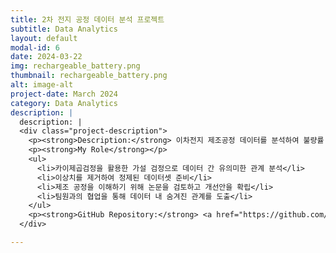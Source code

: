 ```yaml
---
title: 2차 전지 공정 데이터 분석 프로젝트
subtitle: Data Analytics
layout: default
modal-id: 6
date: 2024-03-22
img: rechargeable_battery.png
thumbnail: rechargeable_battery.png
alt: image-alt
project-date: March 2024
category: Data Analytics
description: |
  description: |
  <div class="project-description">
    <p><strong>Description:</strong> 이차전지 제조공정 데이터를 분석하여 불량률 저감 방안을 도출</p>
    <p><strong>My Role</strong></p>
    <ul>
      <li>카이제곱검정을 활용한 가설 검정으로 데이터 간 유의미한 관계 분석</li>
      <li>이상치를 제거하여 정제된 데이터셋 준비</li>
      <li>제조 공정을 이해하기 위해 논문을 검토하고 개선안을 확립</li>
      <li>팀원과의 협업을 통해 데이터 내 숨겨진 관계를 도출</li>
    </ul>
    <p><strong>GitHub Repository:</strong> <a href="https://github.com/HaileysArchives/portfolio_code/tree/main/C2_%EC%9D%B4%EC%B0%A8%EC%A0%84%EC%A7%80" target="_blank">GitHub Link</a></p>
  </div>

---
```

